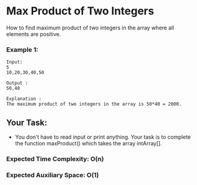 # Max Product of Two Integers

How to find maximum product of two integers in the array where all elements are positive.

### Example 1:

    Input:
    5
    10,20,30,40,50
    
    Output : 
    50,40
    
    Explanation :
    The maximum product of two integers in the array is 50*40 = 2000.

## Your Task:
- You don't have to read input or print anything. Your task is to complete the function maxProduct() which takes the array intArray[].

### Expected Time Complexity: O(n)
### Expected Auxiliary Space: O(1)